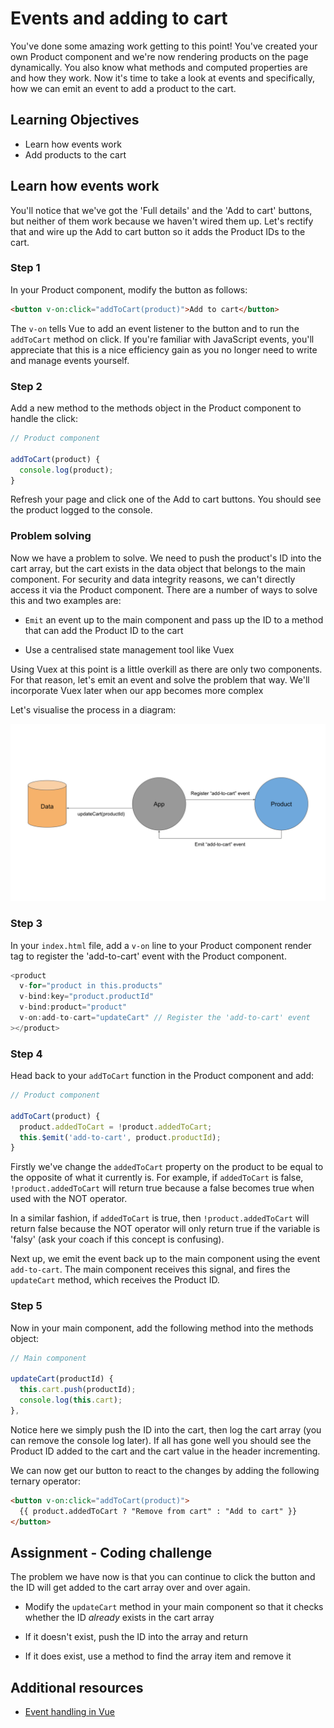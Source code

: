 # Events and adding to cart

You've done some amazing work getting to this point! You've created your own Product component and we're now rendering products on the page dynamically. You also know what methods and computed properties are and how they work. Now it's time to take a look at events and specifically, how we can emit an event to add a product to the cart.

## Learning Objectives

- Learn how events work
- Add products to the cart

## Learn how events work

You'll notice that we've got the 'Full details' and the 'Add to cart' buttons, but neither of them work because we haven't wired them up. Let's rectify that and wire up the Add to cart button so it adds the Product IDs to the cart.

### Step 1

In your Product component, modify the button as follows:

```html
<button v-on:click="addToCart(product)">Add to cart</button>
```

The `v-on` tells Vue to add an event listener to the button and to run the `addToCart` method on click. If you're familiar with JavaScript events, you'll appreciate that this is a nice efficiency gain as you no longer need to write and manage events yourself.

### Step 2

Add a new method to the methods object in the Product component to handle the click:

```javascript
// Product component

addToCart(product) {
  console.log(product);
}
```

Refresh your page and click one of the Add to cart buttons. You should see the product logged to the console.

### Problem solving

Now we have a problem to solve. We need to push the product's ID into the cart array, but the cart exists in the data object that belongs to the main component. For security and data integrity reasons, we can't directly access it via the Product component. There are a number of ways to solve this and two examples are:

- `Emit` an event up to the main component and pass up the ID to a method that can add the Product ID to the cart

- Use a centralised state management tool like Vuex

Using Vuex at this point is a little overkill as there are only two components. For that reason, let's emit an event and solve the problem that way. We'll incorporate Vuex later when our app becomes more complex

Let's visualise the process in a diagram:

<img src="https://raw.githubusercontent.com/MultiverseLearningProducts/curriculum/110839b3aa868a32fa774cea501252742ffad9cc/assets/images/mod1_event_emitting.svg" title="Module 1 - Emitting events" alt="Module 1 - Emitting events">

### Step 3

In your `index.html` file, add a `v-on` line to your Product component render tag to register the 'add-to-cart' event with the Product component.

```javascript
<product
  v-for="product in this.products"
  v-bind:key="product.productId"
  v-bind:product="product"
  v-on:add-to-cart="updateCart" // Register the 'add-to-cart' event
></product>
```

### Step 4

Head back to your `addToCart` function in the Product component and add:

```javascript
// Product component

addToCart(product) {
  product.addedToCart = !product.addedToCart;
  this.$emit('add-to-cart', product.productId);
}
```

Firstly we've change the `addedToCart` property on the product to be equal to the opposite of what it currently is. For example, if `addedToCart` is false, `!product.addedToCart` will return true because a false becomes true when used with the NOT operator.

In a similar fashion, if `addedToCart` is true, then `!product.addedToCart` will return false because the NOT operator will only return true if the variable is 'falsy' (ask your coach if this concept is confusing).

Next up, we emit the event back up to the main component using the event `add-to-cart`. The main component receives this signal, and fires the `updateCart` method, which receives the Product ID.

### Step 5

Now in your main component, add the following method into the methods object:

```javascript
// Main component

updateCart(productId) {
  this.cart.push(productId);
  console.log(this.cart);
},
```

Notice here we simply push the ID into the cart, then log the cart array (you can remove the console log later). If all has gone well you should see the Product ID added to the cart and the cart value in the header incrementing.

We can now get our button to react to the changes by adding the following ternary operator:

```html
<button v-on:click="addToCart(product)">
  {{ product.addedToCart ? "Remove from cart" : "Add to cart" }}
</button>
```

## Assignment - Coding challenge

The problem we have now is that you can continue to click the button and the ID will get added to the cart array over and over again.

- Modify the `updateCart` method in your main component so that it checks whether the ID _already_ exists in the cart array

- If it doesn't exist, push the ID into the array and return

- If it does exist, use a method to find the array item and remove it

## Additional resources

- [Event handling in Vue](https://vuejs.org/v2/guide/events.html)
